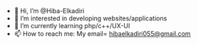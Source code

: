 - 👋 Hi, I’m @Hiba-Elkadiri
- 👀 I’m interested in developing websites/applications
- 🌱 I’m currently learning php/c++/UX-UI
- 📫 How to reach me: My email= hibaelkadiri055@gmail.com

<!---
Hiba-Elkadiri/Hiba-Elkadiri is a ✨ special ✨ repository because its `README.md` (this file) appears on your GitHub profile.
You can click the Preview link to take a look at your changes.
--->
